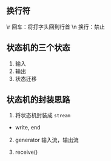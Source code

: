 ## 换行符
<CR> \r 回车：将打字头回到行首
<LF> \n 换行：禁止

## 状态机的三个状态
1. 输入  
2. 输出  
3. 状态迁移  

## 状态机的封装思路
1. 将状态机封装成 `stream`
- write, end

2. generator
输入流，输出流

3. receive()